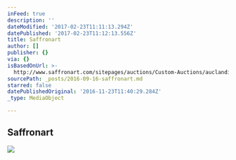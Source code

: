 ```yaml
---
inFeed: true
description: ''
dateModified: '2017-02-23T11:11:13.294Z'
datePublished: '2017-02-23T11:12:13.556Z'
title: Saffronart
author: []
publisher: {}
via: {}
isBasedOnUrl: >-
  http://www.saffronart.com/sitepages/auctions/Custom-Auctions/auclandingpage.aspx?eid=3999
sourcePath: _posts/2016-09-16-saffronart.md
starred: false
datePublishedOriginal: '2016-11-23T11:40:29.284Z'
_type: MediaObject

---
```

<article style=""><h1>Saffronart</h1><img src="http://mediacloud.saffronart.com/staticimages/2016/sept/textiles_lp.jpg" /></article>